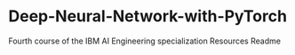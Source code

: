 # Deep-Neural-Network-with-PyTorch
 Fourth course of the IBM AI Engineering specialization  Resources  Readme
